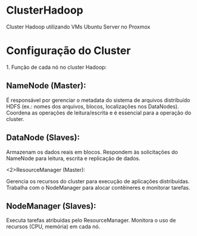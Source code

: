 # ClusterHadoop
Cluster Hadoop utilizando VMs Ubuntu Server no Proxmox


<h1>Configuração do Cluster</h1>
1. Função de cada nó no cluster Hadoop:

<h2>NameNode (Master):</h2>

É responsável por gerenciar o metadata do sistema de arquivos distribuído HDFS (ex.: nomes dos arquivos, blocos, localizações nos DataNodes).
Coordena as operações de leitura/escrita e é essencial para a operação do cluster.

<h2>DataNode (Slaves):</h2>

Armazenam os dados reais em blocos.
Respondem às solicitações do NameNode para leitura, escrita e replicação de dados.

<2>ResourceManager (Master):</h2>

Gerencia os recursos do cluster para execução de aplicações distribuídas.
Trabalha com o NodeManager para alocar contêineres e monitorar tarefas.

<h2>NodeManager (Slaves):</h2>

Executa tarefas atribuídas pelo ResourceManager.
Monitora o uso de recursos (CPU, memória) em cada nó.
